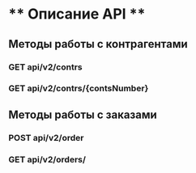 # ** Описание API **
## Методы работы с контрагентами
### GET api/v2/contrs
### GET api/v2/contrs/{contsNumber}
## Методы работы с заказами
### POST api/v2/order
### GET api/v2/orders/